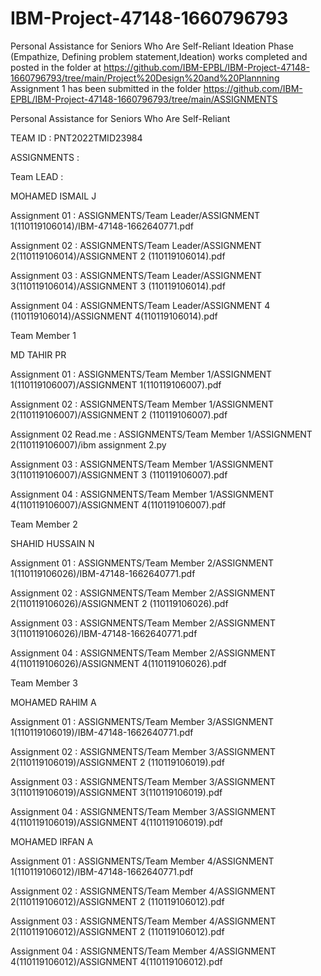 # IBM-Project-47148-1660796793
Personal Assistance for Seniors Who Are Self-Reliant
Ideation Phase (Empathize, Defining problem statement,Ideation) works completed and posted in the folder at 
https://github.com/IBM-EPBL/IBM-Project-47148-1660796793/tree/main/Project%20Design%20and%20Plannning
Assignment 1 has been submitted in the folder
https://github.com/IBM-EPBL/IBM-Project-47148-1660796793/tree/main/ASSIGNMENTS


Personal Assistance for Seniors Who Are Self-Reliant


TEAM ID : PNT2022TMID23984


ASSIGNMENTS :

Team LEAD :

MOHAMED ISMAIL J

Assignment 01 : ASSIGNMENTS/Team Leader/ASSIGNMENT 1(110119106014)/IBM-47148-1662640771.pdf

Assignment 02 : ASSIGNMENTS/Team Leader/ASSIGNMENT 2(110119106014)/ASSIGNMENT 2 (110119106014).pdf

Assignment 03 : ASSIGNMENTS/Team Leader/ASSIGNMENT 3(110119106014)/ASSIGNMENT 3 (110119106014).pdf

Assignment 04 : ASSIGNMENTS/Team Leader/ASSIGNMENT 4 (110119106014)/ASSIGNMENT 4(110119106014).pdf

Team Member 1

MD TAHIR PR

Assignment 01 : ASSIGNMENTS/Team Member 1/ASSIGNMENT 1(110119106007)/ASSIGNMENT 1(110119106007).pdf

Assignment 02 : ASSIGNMENTS/Team Member 1/ASSIGNMENT 2(110119106007)/ASSIGNMENT 2 (110119106007).pdf

Assignment 02 Read.me : ASSIGNMENTS/Team Member 1/ASSIGNMENT 2(110119106007)/ibm assignment 2.py

Assignment 03 : ASSIGNMENTS/Team Member 1/ASSIGNMENT 3(110119106007)/ASSIGNMENT 3 (110119106007).pdf

Assignment 04 : ASSIGNMENTS/Team Member 1/ASSIGNMENT 4(110119106007)/ASSIGNMENT 4(110119106007).pdf

Team Member 2

SHAHID HUSSAIN N

Assignment 01 : ASSIGNMENTS/Team Member 2/ASSIGNMENT 1(110119106026)/IBM-47148-1662640771.pdf

Assignment 02 : ASSIGNMENTS/Team Member 2/ASSIGNMENT 2(110119106026)/ASSIGNMENT 2 (110119106026).pdf

Assignment 03 : ASSIGNMENTS/Team Member 2/ASSIGNMENT 3(110119106026)/IBM-47148-1662640771.pdf

Assignment 04 : ASSIGNMENTS/Team Member 2/ASSIGNMENT 4(110119106026)/ASSIGNMENT 4(110119106026).pdf

Team Member 3

MOHAMED RAHIM A

Assignment 01 : ASSIGNMENTS/Team Member 3/ASSIGNMENT 1(110119106019)/IBM-47148-1662640771.pdf

Assignment 02 : ASSIGNMENTS/Team Member 3/ASSIGNMENT 2(110119106019)/ASSIGNMENT 2 (110119106019).pdf

Assignment 03 : ASSIGNMENTS/Team Member 3/ASSIGNMENT 3(110119106019)/ASSIGNMENT 3(110119106019).pdf

Assignment 04 : ASSIGNMENTS/Team Member 3/ASSIGNMENT 4(110119106019)/ASSIGNMENT 4(110119106019).pdf

MOHAMED IRFAN A

Assignment 01 : ASSIGNMENTS/Team Member 4/ASSIGNMENT 1(110119106012)/IBM-47148-1662640771.pdf

Assignment 02 : ASSIGNMENTS/Team Member 4/ASSIGNMENT 2(110119106012)/ASSIGNMENT 2 (110119106012).pdf

Assignment 03 : ASSIGNMENTS/Team Member 4/ASSIGNMENT 2(110119106012)/ASSIGNMENT 2 (110119106012).pdf

Assignment 04 : ASSIGNMENTS/Team Member 4/ASSIGNMENT 4(110119106012)/ASSIGNMENT 4(110119106012).pdf

